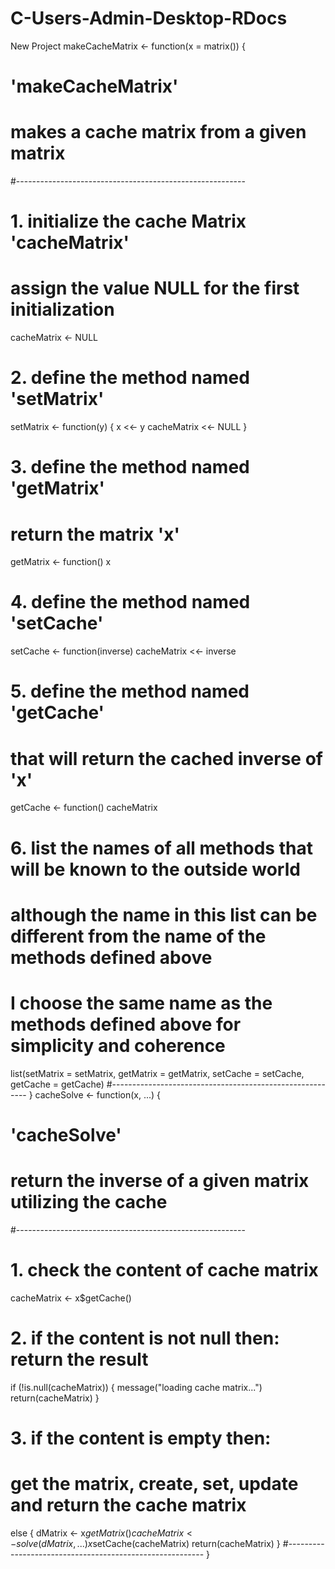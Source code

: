 # C-Users-Admin-Desktop-RDocs
New Project
makeCacheMatrix <- function(x = matrix()) {
  # 'makeCacheMatrix' 
  # makes a cache matrix from a given matrix
  #---------------------------------------------------------
  # 1. initialize the cache Matrix 'cacheMatrix'
  # assign the value NULL for the first initialization
  cacheMatrix <- NULL
  # 2. define the method named 'setMatrix'
  setMatrix <- function(y) {
    x <<- y
    cacheMatrix <<- NULL
  }
  # 3. define the method named 'getMatrix'
  # return the matrix 'x'
  getMatrix <- function() x
  # 4. define the method named 'setCache'
  setCache <- function(inverse) cacheMatrix <<- inverse
  # 5. define the method named 'getCache'
  # that will return the cached inverse of 'x'
  getCache <- function() cacheMatrix
  # 6. list the names of all methods that will be known to the outside world
  # although the name in this list can be different from the name of the methods defined above
  # I choose the same name as the methods defined above for simplicity and coherence
  list(setMatrix = setMatrix,
       getMatrix = getMatrix,
       setCache = setCache,
       getCache = getCache)
  #---------------------------------------------------------
}
cacheSolve <- function(x, ...) {
  # 'cacheSolve'
  # return the inverse of a given matrix utilizing the cache
  #---------------------------------------------------------
  # 1. check the content of cache matrix
  cacheMatrix <- x$getCache()
  # 2. if the content is not null then: return the result 
  if (!is.null(cacheMatrix)) {
    message("loading cache matrix...")
    return(cacheMatrix)
  }
  # 3. if the content is empty then: 
  # get the matrix, create, set, update and return the cache matrix
  else {
    dMatrix <- x$getMatrix()
    cacheMatrix <- solve(dMatrix, ...)
    x$setCache(cacheMatrix)
    return(cacheMatrix)
  }
  #---------------------------------------------------------
}
